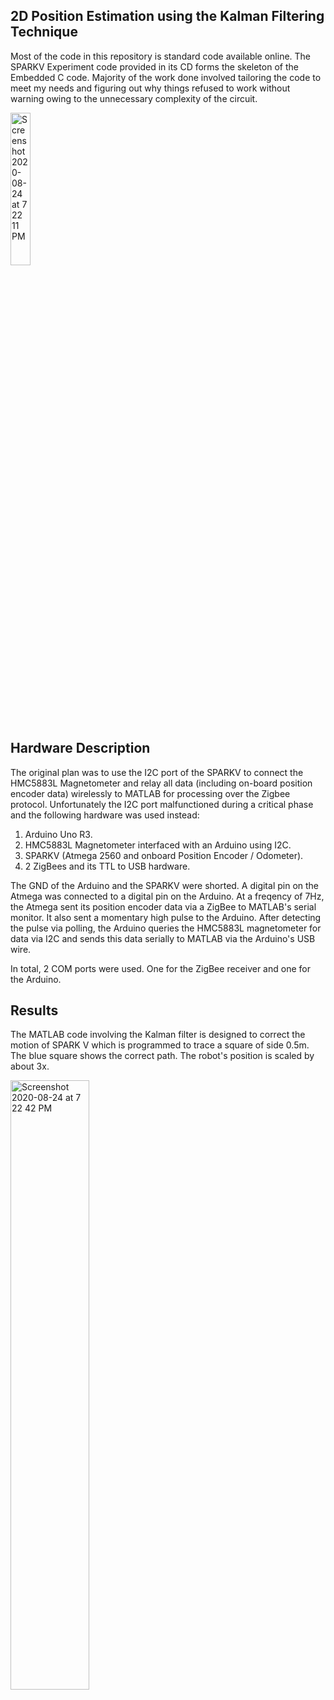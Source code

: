 ## 2D Position Estimation using the Kalman Filtering Technique
Most of the code in this repository is standard code available online. The SPARKV Experiment code provided in its CD forms the skeleton of the Embedded C code. Majority of the work done involved tailoring the code to meet my needs and figuring out why things refused to work without warning owing to the unnecessary complexity of the circuit.

<img width="25%" alt="Screenshot 2020-08-24 at 7 22 11 PM" src="https://user-images.githubusercontent.com/18059416/91052620-56b12700-e63f-11ea-9a19-f3e4e71e8f16.png">


## Hardware Description
The original plan was to use the I2C port of the SPARKV to connect the HMC5883L Magnetometer and relay all data (including on-board position encoder data) wirelessly to MATLAB for processing over the Zigbee protocol. Unfortunately the I2C port malfunctioned during a critical phase and the following hardware was used instead:

1. Arduino Uno R3.<br>
2. HMC5883L Magnetometer interfaced with an Arduino using I2C.<br>
3. SPARKV (Atmega 2560 and onboard Position Encoder / Odometer).
4. 2 ZigBees and its TTL to USB hardware.

The GND of the Arduino and the SPARKV were shorted. A digital pin on the Atmega was connected to a digital pin on the Arduino. At a freqency of 7Hz, the Atmega sent its position encoder data via a ZigBee to MATLAB's serial monitor. It also sent a momentary high pulse to the Arduino. After detecting the pulse via polling, the Arduino queries the HMC5883L magnetometer for data via I2C and sends this data serially to MATLAB via the Arduino's USB wire.

In total, 2 COM ports were used. One for the ZigBee receiver and one for the Arduino.

## Results
The MATLAB code involving the Kalman filter is designed to correct the motion of SPARK V which is programmed to trace a square of side 0.5m. The blue square shows the correct path. The robot's position is scaled by about 3x.

<img width="50%" alt="Screenshot 2020-08-24 at 7 22 42 PM" src="https://user-images.githubusercontent.com/18059416/91052833-a7288480-e63f-11ea-8509-06e7a0adffbf.png">
